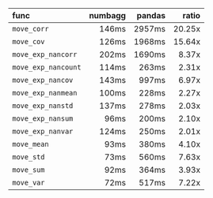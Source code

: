 | func                |   numbagg |   pandas |   ratio |
|:--------------------|----------:|---------:|--------:|
| `move_corr`         |     146ms |   2957ms |  20.25x |
| `move_cov`          |     126ms |   1968ms |  15.64x |
| `move_exp_nancorr`  |     202ms |   1690ms |   8.37x |
| `move_exp_nancount` |     114ms |    263ms |   2.31x |
| `move_exp_nancov`   |     143ms |    997ms |   6.97x |
| `move_exp_nanmean`  |     100ms |    228ms |   2.27x |
| `move_exp_nanstd`   |     137ms |    278ms |   2.03x |
| `move_exp_nansum`   |      96ms |    200ms |   2.10x |
| `move_exp_nanvar`   |     124ms |    250ms |   2.01x |
| `move_mean`         |      93ms |    380ms |   4.10x |
| `move_std`          |      73ms |    560ms |   7.63x |
| `move_sum`          |      92ms |    364ms |   3.93x |
| `move_var`          |      72ms |    517ms |   7.22x |